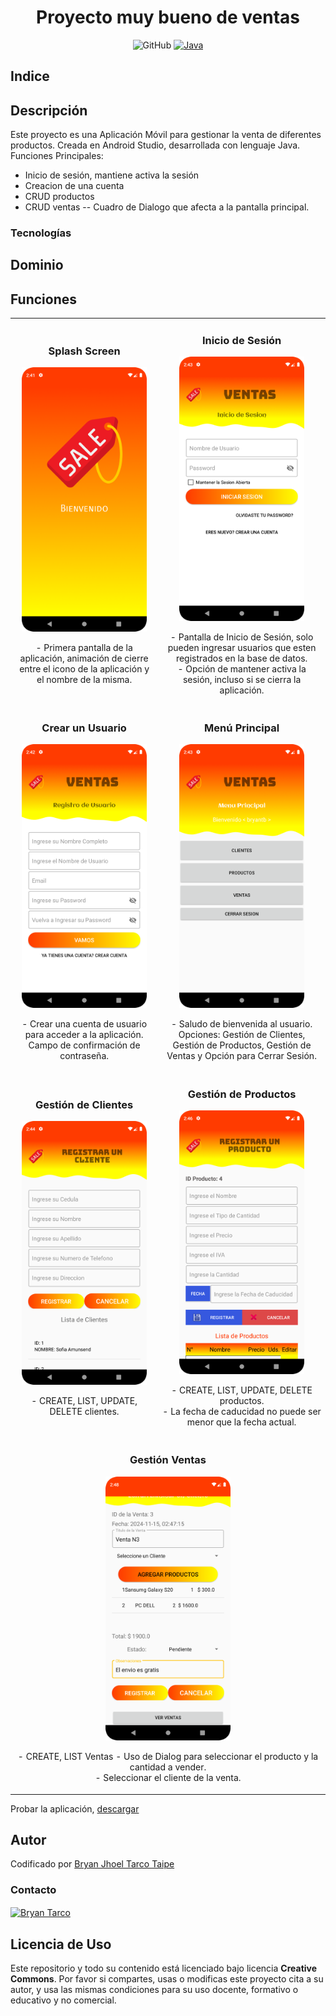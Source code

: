 <div align="center">
  <h1 align="center">Proyecto muy bueno de ventas</h1>
</div>

<div align="center">
  
  ![GitHub](https://img.shields.io/github/last-commit/bnphony/Ventas-AS)
  [![Java](https://img.shields.io/badge/Code-Java-blue)](https://www.java.com/es/)
</div>

## Indice

## Descripción
Este proyecto es una Aplicación Móvil para gestionar la venta de diferentes productos. Creada en Android Studio, desarrollada con lenguaje Java.
Funciones Principales:
 - Inicio de sesión, mantiene activa la sesión
 - Creacion de una cuenta
 - CRUD productos
 - CRUD ventas
 	-- Cuadro de Dialogo que afecta a la pantalla principal.
### Tecnologías

## Dominio



## Funciones
<table>
  <tr>
    <td witdh="50%">
      <h3 align="center">Splash Screen</h3>
      <div align="center">
        <img src="./img_ventas/splash_screen.png" width="200" alt="Splash Screen">
        <p>
          - Primera pantalla de la aplicación, animación de cierre entre el icono de la aplicación y el nombre de la misma.
        </p>
      </div>
    </td>
    <td witdh="50%">
      <h3 align="center">Inicio de Sesión</h3>
      <div align="center">
        <img src="./img_ventas/login.png" width="200" alt="Splash Screen">
        <p>
          - Pantalla de Inicio de Sesión, solo pueden ingresar usuarios que esten registrados en la base de datos.<br/>
          - Opción de mantener activa la sesión, incluso si se cierra la aplicación.
        </p>
      </div>
    </td>
  </tr>
  
  <tr>
    <td witdh="50%">
      <h3 align="center">Crear un Usuario</h3>
      <div align="center">
        <img src="./img_ventas/crear_usuario.png" width="200" alt="Splash Screen">
        <p>
          - Crear una cuenta de usuario para acceder a la aplicación. Campo de confirmación de contraseña.
        </p>
      </div>
    </td>
    <td witdh="50%">
      <h3 align="center">Menú Principal</h3>
      <div align="center">
        <img src="./img_ventas/main_menu.png" width="200" alt="Splash Screen">
        <p>
          - Saludo de bienvenida al usuario. Opciones: Gestión de Clientes, Gestión de Productos, Gestión de Ventas y Opción para Cerrar Sesión. 
        </p>
      </div>
    </td>
  </tr>

  
  <tr>
    <td witdh="50%">
      <h3 align="center">Gestión de Clientes</h3>
      <div align="center">
        <img src="./img_ventas/create_client.png" width="200" alt="Splash Screen">
        <p>
          - CREATE, LIST, UPDATE, DELETE clientes.
        </p>
      </div>
    </td>
    <td witdh="50%">
      <h3 align="center">Gestión de Productos</h3>
      <div align="center">
        <img src="./img_ventas/create_product.png" width="200" alt="Splash Screen">
        <p>
          - CREATE, LIST, UPDATE, DELETE productos. </br>
        - La fecha de caducidad no puede ser menor que la fecha actual. 
        </p>
      </div>
    </td>
  </tr>

  <tr>
    <td witdh="100%" colspan="2">
      <h3 align="center">Gestión Ventas</h3>
      <div align="center">
        <img src="./img_ventas/create_sale.png" width="200" alt="Splash Screen">
        <p>
          - CREATE, LIST Ventas
          - Uso de Dialog para seleccionar el producto y la cantidad a vender.<br/>
          - Seleccionar el cliente de la venta.
        </p>
      </div>
    </td>
    
  </tr>
</table>
<p>Probar la aplicación, <a href="./img_ventas/app.apk">descargar</a></p>


## Autor
Codificado por [Bryan Jhoel Tarco Taipe](https://github.com/bnphony)

### Contacto
<a href="https://www.linkedin.com/in/bryan-tarco01" rel="noopener noreferrer" target="_blank">
  <img align="center" src="https://raw.githubusercontent.com/rahuldkjain/github-profile-readme-generator/master/src/images/icons/Social/linked-in-alt.svg" alt="Bryan Tarco" height="30" width="40" />
</a>

## Licencia de Uso
Este repositorio y todo su contenido está licenciado bajo licencia **Creative Commons**. Por favor si compartes, usas o modificas este proyecto cita a su
autor, y usa las mismas condiciones para su uso docente, formativo o educativo y no comercial.

